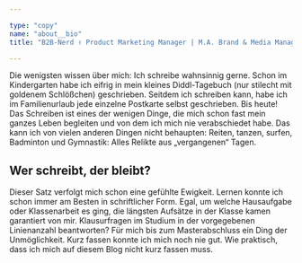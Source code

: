 ```yaml
---

type: "copy"
name: "about__bio"
title: "B2B-Nerd ✌️ Product Marketing Manager | M.A. Brand & Media Management"

---
```


Die wenigsten wissen über mich: Ich schreibe wahnsinnig gerne. Schon im Kindergarten habe ich eifrig in mein kleines Diddl-Tagebuch (nur stilecht mit goldenem Schlößchen) geschrieben. Seitdem ich schreiben kann, habe ich im Familienurlaub jede einzelne Postkarte selbst geschrieben. Bis heute! Das Schreiben ist eines der wenigen Dinge, die mich schon fast mein ganzes Leben begleiten und von dem ich mich nie verabschiedet habe. Das kann ich von vielen anderen Dingen nicht behaupten: Reiten, tanzen, surfen, Badminton und Gymnastik: Alles Relikte aus „vergangenen“ Tagen.

## Wer schreibt, der bleibt?

Dieser Satz verfolgt mich schon eine gefühlte Ewigkeit. Lernen konnte ich schon immer am Besten in schriftlicher Form.
Egal, um welche Hausaufgabe oder Klassenarbeit es ging, die längsten Aufsätze in der Klasse kamen garantiert von mir. Klausurfragen im Studium in der vorgegebenen Linienanzahl beantworten? Für mich bis zum Masterabschluss ein Ding der Unmöglichkeit. Kurz fassen konnte ich mich noch nie gut. Wie praktisch, dass ich mich auf diesem Blog nicht kurz fassen muss.
